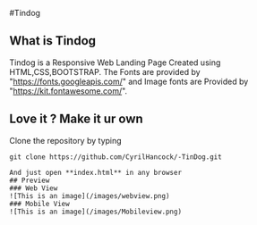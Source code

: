 #Tindog
## What is Tindog
Tindog is a Responsive Web Landing Page Created using HTML,CSS,BOOTSTRAP.
The Fonts are provided by "https://fonts.googleapis.com/" and Image fonts are Provided by "https://kit.fontawesome.com/".
## Love it ? Make it ur own
Clone the repository by typing
```
git clone https://github.com/CyrilHancock/-TinDog.git
```
```
And just open **index.html** in any browser
## Preview
### Web View
![This is an image](/images/webview.png)
### Mobile View
![This is an image](/images/Mobileview.png)


